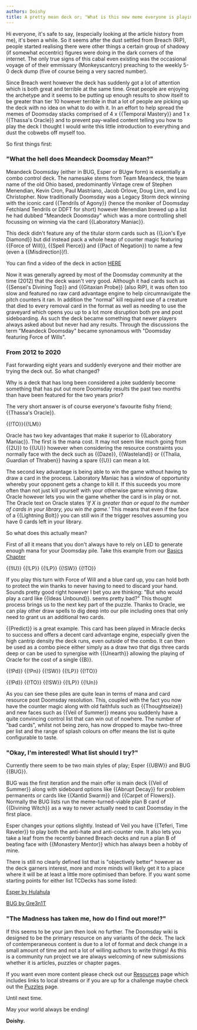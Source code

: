 ```yaml
---
authors: Doishy
title: A pretty mean deck or; "What is this new meme everyone is playing?"
---
```


Hi everyone, 
it's safe to say, (especially looking at the article history from me),
it's been a while. So it seems after the dust settled from Breach (RiP),
people started realising there were other things a certain group of shadowy
(if somewhat eccentric) figures were doing in the dark corners of the internet. 
The only true signs of this cabal even existing was the occasional voyage of
of their emmissary (Monkeyscantcry) preaching to the weekly 5-0 deck dump
(five of course being a very sacred number). 

Since Breach went however the deck has suddenly got a lot of attention which
is both great and terrible at the same time. Great people are enjoying the 
archetype and it seems to be putting up enough results to show itself to be greater
than tier 10 however terrible in that a lot of people are picking up the deck
with no idea on what to do with it. In an effort to help spread the memes of 
Doomsday stacks comprised of 4 x {{Temporal Mastery}} and 1 x {{Thassa's Oracle}} and
to prevent pay-walled content telling you how to play the deck I thought I would 
write this little introduction to everything and dust the cobwebs off myself too.

So first things first:

### "What the hell does Meandeck Doomsday Mean?"

Meandeck Doomsday (either in BUG, Esper or BUgw form) is essentially a combo control
deck. The namesake stems from Team Meandeck, the team name of the old Ohio based,
predominantly Vintage crew of Stephen Menendian, Kevin Cron, Paul Mastriano, 
Jacob Orlove, Doug Linn, and Lou Christopher. Now traditionally Doomsday was a
Legacy Storm deck winning with the iconic card {{Tendrils of Agony}} (hence the 
moniker of Doomsday Fetchland Tendrils or DDFT for short) however Menendian brewed
up a list he had dubbed "Meandeck Doomsday" which was a more controlling shell 
focussing on winning via the card {{Laboratory Maniac}}. 

This deck didn't feature any of the titular storm cards such as {{Lion's Eye Diamond}} but
did instead pack a whole heap of counter magic featuring {{Force of Will}}, {{Spell Pierce}} and
{{Pact of Negation}} to name a few (even a {{Misdirection}}!). 

You can find a video of the deck in action [HERE](https://www.youtube.com/watch?v=UuswAK0IYdg)

Now it was generally agreed by most of the Doomsday community at the time (2012) that the 
deck wasn't very good. Although it had cards such as {{Sensei's Divining Top}} 
and {{Gitaxian Probe}} (also RiP), it was often too slow and featured no raw card 
advantage engine to help circumnavigate the pitch counters it ran.
In addition the "normal" kill required use of a creature that died to every removal 
card in the format as well as needing to use the graveyard which opens you up to a lot
more disruption both pre and post sideboarding. As such the deck became something that 
newer players always asked about but never had any results. Through the discussions the
term "Meandeck Doomsday" became synonamous with "Doomsday featuring Force of Wills".


### From 2012 to 2020

Fast forwarding eight years and suddenly everyone and their mother are trying the deck out.
So what changed?

Why is a deck that has long been considered a joke suddenly become something that has put
out more Doomsday results the past two months than have been featured for the two years prior?

The very short answer is of course everyone's favourite fishy friend; {{Thassa's Oracle}}.

<pile>{{!TO}}{{!LM}}</pile>

Oracle has two key advantages that make it superior to {{Laboratory Maniac}}. The first is 
the mana cost. It may not seem like much going from {{2U}} to {{UU}} however when considering
the resource constraints you normally face with the deck such as {{Daze}}, {{Wasteland}} or
{{Thalia, Guardian of Thraben}} having a spare {{U}} can mean a lot. 

The second key advantage
is being able to win the game without having to draw a card in the process. Laboratory Maniac
has a window of opportunity whereby your opponent gets a change to kill it. If this suceeds you
more often than not just kill yourself with your otherwise game winning draw. Oracle however 
lets you win the game whether the card is in play or not. The Oracle text on Oracle states 
*'If X is greater than or equal to the number of cards in your library, you win the game.'* 
This means that even if the face of a {{Lightning Bolt}} you can still win if the trigger
resolves assuming you have 0 cards left in your library. 

So what does this actually mean?

First of all it means that you don't always have to rely on LED to generate enough mana 
for your Doomsday pile. Take this example from our [Basics Chapter](https://ddft.wiki/meandeck/basics/)

<pile>{{!IU}} {{!LP}} {{!LP}} {{!SW}} {{!TO}}</pile>

If you play this turn with Force of Will and a blue card up, you can hold both to protect 
the win thanks to never having to need to discard your hand. Sounds pretty good right however
I bet you are thinking: "But who would play a card like {{Ideas Unbound}}. seems pretty bad?"
This thought process brings us to the next key part of the puzzle. Thanks to Oracle, we can 
play other draw spells to dig deep into our pile including ones that only need to grant us 
an additional two cards. 

{{Predict}} is a great example. This card has been played in Miracle decks to success and offers
a decent card advantage engine, especially given the high cantrip density the deck runs, even
outside of the combo. It can then be used as a combo piece either simply as a draw two that digs
three cards deep or can be used to synergise with {{Unearth}} allowing the playing of Oracle for 
the cost of a single {{B}}. 

<pile>{{!Pd}} {{!Pn}} {{!SW}} {{!LP}} {{!TO}}</pile>


<pile>{{!Pd}} {{!TO}} {{!SW}} {{!LP}} {{!Un}}</pile>

As you can see these piles are quite lean in terms of mana and card resource post Doomsday 
resolution. This, coupled with the fact you now have the counter magic along with old
faithfuls such as {{Thoughtseize}} and new faces such as  {{Veil of Summer}} means you 
suddenly have a quite convincing control list that can win out of nowhere. The number of 
"bad cards", whilst not being zero, has now dropped to maybe two-three per list and 
the range of splash colours on offer means the list is quite configurable to taste. 

### "Okay, I'm interested! What list should I try?"

Currently there seem to be two main styles of play; Esper {{UBW}} and BUG {{BUG}}. 

BUG was the first iteration and the main offer is main deck {{Veil of Summer}} along with 
sideboard options like {{Abrupt Decay}} for problem permanents or cards like {{Xantid Swarm}}
and {{Carpet of Flowers}}. Normally the BUG lists run the meme-turned-viable plan B card
of {{Divining Witch}} as a way to never actually need to cast Doomsday in the first place. 

Esper changes your options slightly. Instead of Veil you have {{Teferi, Time Raveler}} to play
both the anti-hate and anti-counter role. It also lets you take a leaf from the recently
banned Breach decks and run a plan B of beating face with {{Monastery Mentor}} which has 
always been a hobby of mine.

There is still no clearly defined list that is "objectively better" however as the deck
garners interest, more and more minds will likely get it to a place where it will be 
at least a little more optimised than before. If you want some starting points for either
list TCDecks has some listed:

[Esper by Hulahula](https://www.tcdecks.net/deck.php?id=33721&iddeck=299988)

[BUG by Gre3n1T](https://www.tcdecks.net/deck.php?id=33454&iddeck=296642)

### "The Madness has taken me, how do I find out more!?"

If this seems to be your jam then look no further. The Doomsday wiki is designed to be the 
primary resource on any variants of the deck. The lack of contemperaneous content is 
due to a lot of format and deck change in a small amount of time and not a lot of willing
authors to write things! As this is a community run project we are always welcoming of new
submissions whether it is articles, puzzles or chapter pages. 

If you want even more content please check out our [Resources](https://ddft.wiki/resources/) page
which includes links to local streams or if you are up for a challenge maybe check 
out the [Puzzles](https://ddft.wiki/puzzles/) page.

Until next time.

May your world always be ending!

**Doishy.**
